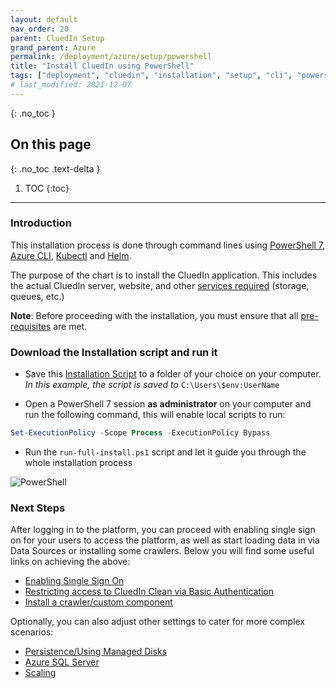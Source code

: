```yaml
---
layout: default
nav_order: 20
parent: CluedIn Setup
grand_parent: Azure
permalink: /deployment/azure/setup/powershell
title: "Install CluedIn using PowerShell"
tags: ["deployment", "cluedin", "installation", "setup", "cli", "powershell"]
# last_modified: 2021-12-07
---
```


{: .no_toc }
## On this page
{: .no_toc .text-delta }
1. TOC
{:toc}

---
### Introduction

This installation process is done through command lines using [PowerShell 7](https://docs.microsoft.com/en-us/powershell/scripting/install/installing-powershell?view=powershell-7), [Azure CLI](https://docs.microsoft.com/en-us/cli/azure/install-azure-cli), [Kubectl](https://kubernetes.io/docs/tasks/tools/install-kubectl/#install-kubectl) and [Helm](https://helm.sh/).

The purpose of the chart is to install the CluedIn application. This includes the actual CluedIn server, website, and other [services required](../../getting-started) (storage, queues, etc.)

**Note**: Before proceeding with the installation, you must ensure that all [pre-requisites](../setup#pre-requisites--preparation) are met.

### Download the Installation script and run it

- Save this <a href="../../../assets/ps1/run-full-install.ps1" download>Installation Script</a> to a folder of your choice on your computer. *In this example, the script is saved to* `C:\Users\$env:UserName`

- Open a PowerShell 7 session **as administrator** on your computer and run the following command, this will enable local scripts to run:
```powershell
Set-ExecutionPolicy -Scope Process -ExecutionPolicy Bypass
```
- Run the `run-full-install.ps1` script and let it guide you through the whole installation process

![PowerShell](../../../assets/images/deployment/step-by-step-install/70-run-full-install-script.png)

### Next Steps

After logging in to the platform, you can proceed with enabling single sign on for your users to access the platform, as well as start loading data in via Data Sources or installing some crawlers. 
Below you will find some useful links on achieving the above:
- [Enabling Single Sign On](/administration/authentication)
- [Restricting access to CluedIn Clean via Basic Authentication](../../../kb/basic-auth-cluedin-clean)
- [Install a crawler/custom component](/integration/install-integrations)

Optionally, you can also adjust other settings to cater for more complex scenarios:
- [Persistence/Using Managed Disks](/deployment/kubernetes/persistence)
- [Azure SQL Server](/deployment/kubernetes/sql)
- [Scaling](/deployment/kubernetes/scaling)
